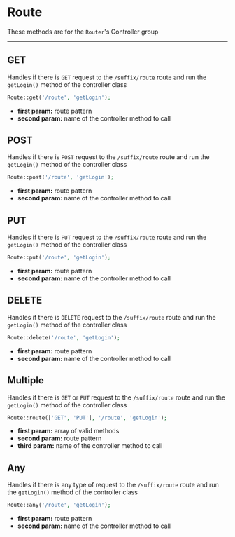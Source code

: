 
# Route

These methods are for the `Router`'s Controller group

-----

## GET

Handles if there is `GET` request to the `/suffix/route` route and run the `getLogin()` method of the controller class

```php
Route::get('/route', 'getLogin');
```

- **first param:** route pattern
- **second param:** name of the controller method to call

## POST

Handles if there is `POST` request to the `/suffix/route` route and run the `getLogin()` method of the controller class

```php
Route::post('/route', 'getLogin');
```

- **first param:** route pattern
- **second param:** name of the controller method to call

## PUT

Handles if there is `PUT` request to the `/suffix/route` route and run the `getLogin()` method of the controller class

```php
Route::put('/route', 'getLogin');
```

- **first param:** route pattern
- **second param:** name of the controller method to call

## DELETE

Handles if there is `DELETE` request to the `/suffix/route` route and run the `getLogin()` method of the controller class

```php
Route::delete('/route', 'getLogin');
```

- **first param:** route pattern
- **second param:** name of the controller method to call

## Multiple

Handles if there is `GET` or `PUT` request to the `/suffix/route` route and run the `getLogin()` method of the controller class

```php
Route::route(['GET', 'PUT'], '/route', 'getLogin');
```

- **first param:** array of valid methods
- **second param:** route pattern
- **third param:** name of the controller method to call

## Any

Handles if there is any type of request to the `/suffix/route` route and run the `getLogin()` method of the controller class

```php
Route::any('/route', 'getLogin');
```

- **first param:** route pattern
- **second param:** name of the controller method to call
